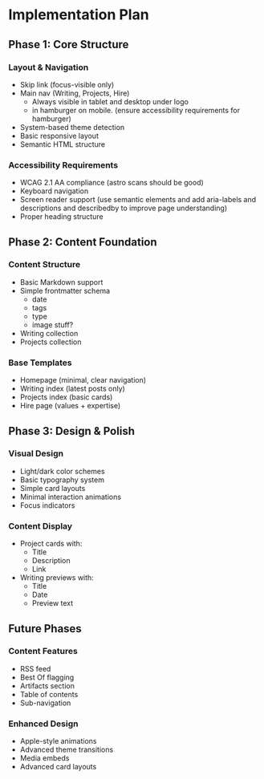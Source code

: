 # Implementation Plan

## Phase 1: Core Structure
### Layout & Navigation
- Skip link (focus-visible only)
- Main nav (Writing, Projects, Hire)
  - Always visible in tablet and desktop under logo
  - in hamburger on mobile. (ensure accessibility requirements for hamburger)
- System-based theme detection
- Basic responsive layout
- Semantic HTML structure

### Accessibility Requirements
- WCAG 2.1 AA compliance (astro scans should be good)
- Keyboard navigation
- Screen reader support (use semantic elements and add aria-labels and descriptions and describedby to improve page understanding)
- Proper heading structure

## Phase 2: Content Foundation
### Content Structure
- Basic Markdown support
- Simple frontmatter schema
  - date
  - tags
  - type
  - image stuff?
- Writing collection
- Projects collection

### Base Templates
- Homepage (minimal, clear navigation)
- Writing index (latest posts only)
- Projects index (basic cards)
- Hire page (values + expertise)

## Phase 3: Design & Polish
### Visual Design
- Light/dark color schemes
- Basic typography system
- Simple card layouts
- Minimal interaction animations
- Focus indicators

### Content Display
- Project cards with:
  - Title
  - Description
  - Link
- Writing previews with:
  - Title
  - Date
  - Preview text

## Future Phases
### Content Features
- RSS feed
- Best Of flagging
- Artifacts section
- Table of contents
- Sub-navigation

### Enhanced Design
- Apple-style animations
- Advanced theme transitions
- Media embeds
- Advanced card layouts
